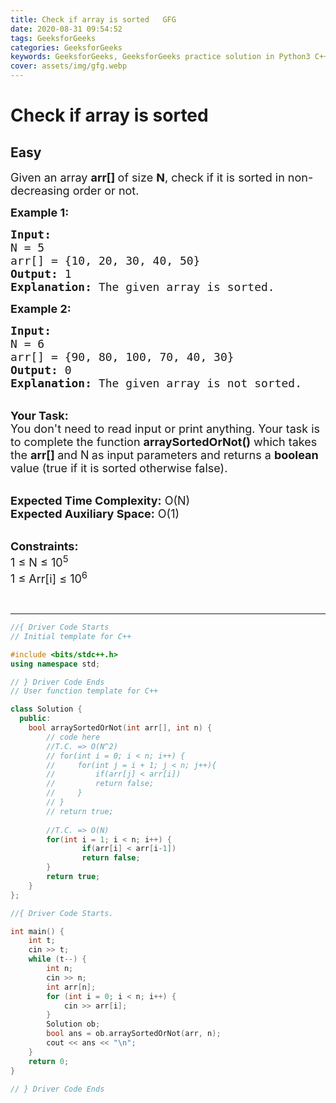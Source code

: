 ```yaml
---
title: Check if array is sorted   GFG
date: 2020-08-31 09:54:52
tags: GeeksforGeeks
categories: GeeksforGeeks
keywords: GeeksforGeeks, GeeksforGeeks practice solution in Python3 C++ Java, Check if array is sorted - GFG solution
cover: assets/img/gfg.webp
---
```



# Check if array is sorted
## Easy
<div class="problems_problem_content__Xm_eO"><p><span style="font-size:18px">Given an array <strong>arr[]&nbsp;</strong>of size <strong>N</strong>, check if it is sorted in non-decreasing order or not.&nbsp;</span></p>

<p><span style="font-size:18px"><strong>Example 1:</strong></span></p>

<pre><span style="font-size:18px"><strong>Input:
</strong>N = 5
arr[] = {10, 20, 30, 40, 50}
<strong>Output:</strong> 1
<strong>Explanation:</strong> The given array is sorted.
</span></pre>

<p><span style="font-size:18px"><strong>Example 2:</strong></span></p>

<pre><span style="font-size:18px"><strong>Input:
</strong>N = 6
arr[] = {90, 80, 100, 70, 40, 30}
<strong>Output:</strong> 0
<strong>Explanation:</strong>&nbsp;The given array is not sorted.</span></pre>

<p><br>
<span style="font-size:18px"><strong>Your Task:</strong><br>
You don't need to read input or print anything. Your task is to complete the function&nbsp;<strong>arraySortedOrNot()</strong>&nbsp;which takes the&nbsp;<strong>arr[]&nbsp;</strong>and N<strong>&nbsp;</strong>as input parameters and returns a <strong>boolean</strong> value (true if it is sorted otherwise false).</span></p>

<p><br>
<span style="font-size:18px"><strong>Expected Time Complexity:</strong>&nbsp;O(N)<br>
<strong>Expected Auxiliary Space:</strong>&nbsp;O(1)</span></p>

<p><br>
<span style="font-size:18px"><strong>Constraints:</strong><br>
1 ≤ N ≤ 10<sup>5</sup><br>
1 ≤ Arr[i] ≤ 10<sup>6</sup></span></p>

<p>&nbsp;</p>
</div>

---




```cpp
//{ Driver Code Starts
// Initial template for C++

#include <bits/stdc++.h>
using namespace std;

// } Driver Code Ends
// User function template for C++

class Solution {
  public:
    bool arraySortedOrNot(int arr[], int n) {
        // code here
        //T.C. => O(N^2)
        // for(int i = 0; i < n; i++) {
        //     for(int j = i + 1; j < n; j++){
        //         if(arr[j] < arr[i])
        //         return false;
        //     }
        // }
        // return true;
        
        //T.C. => O(N)
        for(int i = 1; i < n; i++) {
                if(arr[i] < arr[i-1])
                return false;
        }
        return true;
    }
};

//{ Driver Code Starts.

int main() {
    int t;
    cin >> t;
    while (t--) {
        int n;
        cin >> n;
        int arr[n];
        for (int i = 0; i < n; i++) {
            cin >> arr[i];
        }
        Solution ob;
        bool ans = ob.arraySortedOrNot(arr, n);
        cout << ans << "\n";
    }
    return 0;
}

// } Driver Code Ends
```
